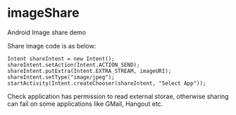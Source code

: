 # imageShare
Android Image share demo

Share image code is as below:

    Intent shareIntent = new Intent();
    shareIntent.setAction(Intent.ACTION_SEND);
    shareIntent.putExtra(Intent.EXTRA_STREAM, imageURI);
    shareIntent.setType("image/jpeg");
    startActivity(Intent.createChooser(shareIntent, "Select App"));
    
Check application has permission to read external storae, otherwise sharing can fail on some applications like GMail, Hangout etc.

